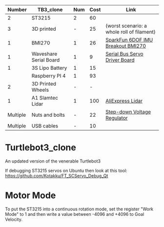 
| Number   | TB3_clone              | Num    | Cost  | Link                                                                                                                                                                                                                     |
|----------|------------------------|--------|-------|--------------------------------------------------------------------------------------------------------------------------------------------------------------------------------------------------------------------------|
| 2        | ST3215                 | 2      | 60    |                                                                                                                                                                                                                          |
| 3        | 3D printed             | -      | 25    | (worst scenario: a whole roll of filament)                                                                                                                                                                               |
| 1        | BMI270                 | 1      | 26    | [SparkFun 6DOF IMU Breakout BMI270](https://core-electronics.com.au/sparkfun-6dof-imu-breakout-bmi270-qwiic.html)                                                                                                        |
| 1        | Waveshare Serial Board | 1      | 9     | [Serial Bus Servo Driver Board](https://core-electronics.com.au/serial-bus-servo-driver-board.html)                                                                                                                      |
| 1        | 3S Lipo Battery        | 1      | 15    |                                                                                                                                                                                                                          |
|          | Raspberry PI 4         | 1      | 93    |                                                                                                                                                                                                                          |
| 2        | 3D Printed Wheels      | -      | -     |                                                                                                                                                                                                                          |
| 1        | A1 Slamtec Lidar       | 1      | 100   | [AliExpress Lidar](https://www.aliexpress.com/item/32895330424.html)                                                                                                                                                     |
| Multiple | Nuts and bolts         | -      | 22    | [Step-down Voltage Regulator](https://core-electronics.com.au/5v-34a-step-down-voltage-regulator-d30v30f5.html)                                                                                                          |
| Multiple | USB cables             | -      | 10    |                                                                                                                                                                                                                          |


# Turtlebot3_clone
An updated version of the venerable Turtlebot3


If debugging ST3215 servos on Ubuntu then look at this tool:
https://github.com/Kotakku/FT_SCServo_Debug_Qt


# Motor Mode
To put the ST3215 into a continuous rotation mode, set the register "Work Mode" to 1 and then write a value between -4096 and +4096 to Goal Velocity.
